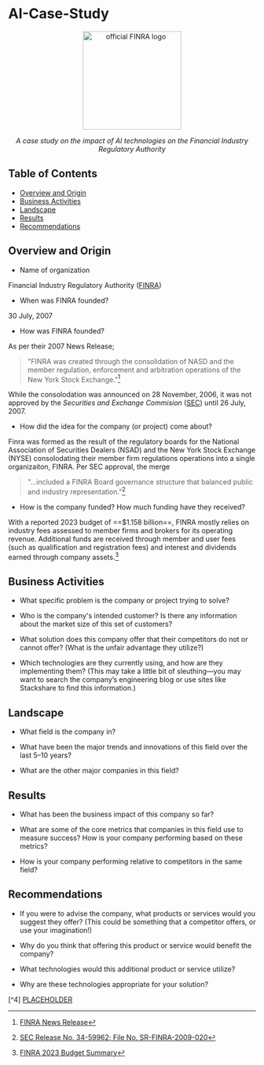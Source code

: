 # AI-Case-Study

<div align='center'>
<img src='https://www.finra.org/themes/custom/finra_bootstrap_sass/images/FINRA_Logo_Web_Rev.png' height='200' title='official FINRA logo' alt='official FINRA logo'/>

*A case study on the impact of AI technologies on the Financial Industry Regulatory Authority*
</div>

## Table of Contents

* [Overview and Origin](#Overview-and-Origin)
* [Business Activities](#Business-Activities)
* [Landscape](#Landscape)
* [Results](#Results)
* [Recommendations](#Recommendations)

## Overview and Origin

* Name of organization

Financial Industry Regulatory Authority (<a href='https://www.finra.org/#/' title='FINRA website'>FINRA</a>)

* When was FINRA founded?

30 July, 2007

* How was FINRA founded?

As per their 2007 News Release;

>"FINRA was created through the consolidation of NASD and the member regulation, enforcement and arbitration operations of the New York Stock Exchange."[^1]

While the consolodation was announced on 28 November, 2006, it was not approved by the *Securities and Exchange Commision* (<a href='https://www.sec.gov/' title='SEC website'>SEC</a>) until 26 July, 2007.

* How did the idea for the company (or project) come about?

Finra was formed as the result of the regulatory boards for the National Association of Securities Dealers (NSAD) and the New York Stock Exchange (NYSE) consolodating their member firm regulations operations into a single organizaiton, FINRA. Per SEC approval, the merge 

> "...included a FINRA Board governance structure that balanced public and industry representation."[^2]

* How is the company funded? How much funding have they received?

With a reported 2023 budget of ==$1.158 billion==, FINRA mostly relies on industry fees assessed to member firms and brokers for its operating revenue. Additional funds are received through member and user fees (such as qualification and registration fees) and interest and dividends earned through company assets.[^3]

## Business Activities

* What specific problem is the company or project trying to solve?


* Who is the company's intended customer? Is there any information about the market size of this set of customers?

* What solution does this company offer that their competitors do not or cannot offer? (What is the unfair advantage they utilize?)

* Which technologies are they currently using, and how are they implementing them? (This may take a little bit of sleuthing&mdash;you may want to search the company’s engineering blog or use sites like Stackshare to find this information.)

## Landscape

* What field is the company in?

* What have been the major trends and innovations of this field over the last 5&ndash;10 years?

* What are the other major companies in this field?

## Results

* What has been the business impact of this company so far?

* What are some of the core metrics that companies in this field use to measure success? How is your company performing based on these metrics?

* How is your company performing relative to competitors in the same field?

## Recommendations

* If you were to advise the company, what products or services would you suggest they offer? (This could be something that a competitor offers, or use your imagination!)

* Why do you think that offering this product or service would benefit the company?

* What technologies would this additional product or service utilize?

* Why are these technologies appropriate for your solution?



[^1]: <a href='https://web.archive.org/web/20091124011814/http://www.finra.org/Newsroom/NewsReleases/2007/P036329'> FINRA News Release</a>

[^2]: <a href='chrome-extension://efaidnbmnnnibpcajpcglclefindmkaj/https://www.sec.gov/files/rules/sro/finra/2009/34-59962.pdf'>SEC Release No. 34-59962; File No. SR-FINRA-2009-020</a>

[^3]: <a href='chrome-extension://efaidnbmnnnibpcajpcglclefindmkaj/https://www.finra.org/sites/default/files/2023-06/FINRA-2023-Annual-Budget-Summary.pdf'>FINRA 2023 Budget Summary</a>

[^4] <a href=''>PLACEHOLDER</a>